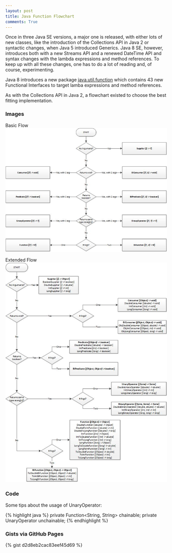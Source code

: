 ```yaml
---
layout: post
title: Java Function Flowchart
comments: True
---
```


Once in three Java SE versions, a major one is released, with either lots of new classes, like the introduction of the Collections API in Java 2 or syntactic changes, when Java 5 introduced Generics. Java 8 SE, however, introduces both with a new Streams API and a renewed DateTime API and syntax changes with the lambda expressions and method references. To keep up with all these changes, one has to do a lot of reading and, of course, experimenting.

Java 8 introduces a new package <a href="http://docs.oracle.com/javase/8/docs/api/java/util/function/package-summary.html" target="_blank">java.util.function</a> which contains 43 new Functional Interfaces to target lamba expressions and method references.

As with the Collections API in Java 2, a flowchart existed to choose the best fitting implementation.

### Images

Basic Flow
![Basic Flow](/public/img/2014/08/15/function-flowchart/java8_function_flowchart_basic.jpg "Basic Java 8 Function Flowchart")

Extended Flow
![Extended Flow](/public/img/2014/08/15/function-flowchart/java8_function_flowchart_extended.jpg "Extended Java 8 Function Flowchart")

### Code

Some tips about the usage of UnaryOperator:

{% highlight java %}
private Function<String, String> chainable;
private UnaryOperator<String> unchainable;
{% endhighlight %}

### Gists via GitHub Pages
{% gist d2d8eb2cac83eef45d69 %}
